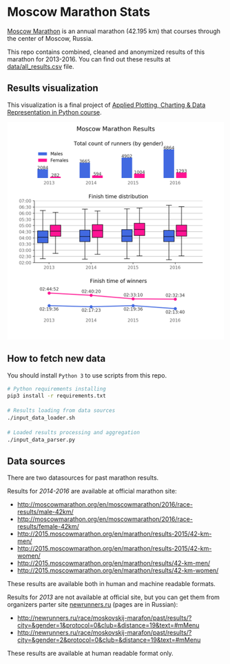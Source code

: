 # Moscow Marathon Stats

[Moscow Marathon](http://moscowmarathon.org/en/) is an annual marathon (42.195 km) that courses through the center of Moscow, Russia.

This repo contains combined, cleaned and anonymized results of this marathon for 2013-2016. You can find out these results at [data/all_results.csv](data/all_results.csv) file.

## Results visualization

This visualization is a final project of [Applied Plotting, Charting & Data Representation in Python course](https://www.coursera.org/learn/python-plotting).

![Moscow Marathon results visualization](images/by_year_visualization.png)

## How to fetch new data

You should install `Python 3` to use scripts from this repo.

```bash
# Python requirements installing
pip3 install -r requirements.txt

# Results loading from data sources
./input_data_loader.sh

# Loaded results processing and aggregation
./input_data_parser.py
```

## Data sources

There are two datasources for past marathon results.

Results for *2014-2016* are available at official marathon site:
* http://moscowmarathon.org/en/moscowmarathon/2016/race-results/male-42km/
* http://moscowmarathon.org/en/moscowmarathon/2016/race-results/female-42km/
* http://2015.moscowmarathon.org/en/marathon/results-2015/42-km-men/
* http://2015.moscowmarathon.org/en/marathon/results-2015/42-km-women/
* http://2015.moscowmarathon.org/en/marathon/results/42-km-men/
* http://2015.moscowmarathon.org/en/marathon/results/42-km-women/

These results are available both in human and machine readable formats.

Results for *2013* are not available at official site, but you can get them from organizers parter site [newrunners.ru](https://newrunners.ru/) (pages are in Russian):
* http://newrunners.ru/race/moskovskij-marafon/past/results/?city=&gender=1&protocol=0&club=&distance=19&text=#mMenu
* http://newrunners.ru/race/moskovskij-marafon/past/results/?city=&gender=2&protocol=0&club=&distance=19&text=#mMenu

These results are available at human readable format only.
